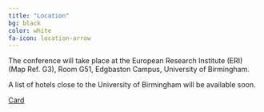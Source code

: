 ```yaml
---
title: "Location"
bg: black
color: white
fa-icon: location-arrow
---
```


The conference will take place at the European Research Institute (ERI) (Map Ref. G3), Room G51, Edgbaston Campus, University of Birmingham.

A list of hotels close to the University of Birmingham will be available soon.


<a class="embedly-card" href="http://www.birmingham.ac.uk/Documents/university/edgbaston-campus-map.pdf">Card</a>
<script async src="//cdn.embedly.com/widgets/platform.js" charset="UTF-8"></script>
